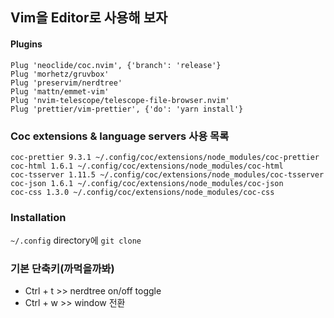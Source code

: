 ## Vim을 Editor로 사용해 보자

#### Plugins

```
Plug 'neoclide/coc.nvim', {'branch': 'release'}
Plug 'morhetz/gruvbox'
Plug 'preservim/nerdtree'
Plug 'mattn/emmet-vim'
Plug 'nvim-telescope/telescope-file-browser.nvim'
Plug 'prettier/vim-prettier', {'do': 'yarn install'}
```

### Coc extensions & language servers 사용 목록

```
coc-prettier 9.3.1 ~/.config/coc/extensions/node_modules/coc-prettier
coc-html 1.6.1 ~/.config/coc/extensions/node_modules/coc-html
coc-tsserver 1.11.5 ~/.config/coc/extensions/node_modules/coc-tsserver
coc-json 1.6.1 ~/.config/coc/extensions/node_modules/coc-json
coc-css 1.3.0 ~/.config/coc/extensions/node_modules/coc-css
```

### Installation

`~/.config` directory에 `git clone`

### 기본 단축키(까먹을까봐)

- Ctrl + t >> nerdtree on/off toggle
- Ctrl + w >> window 전환


